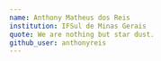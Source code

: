 ```yaml
---
name: Anthony Matheus dos Reis
institution: IFSul de Minas Gerais
quote: We are nothing but star dust.
github_user: anthonyreis
---
```

